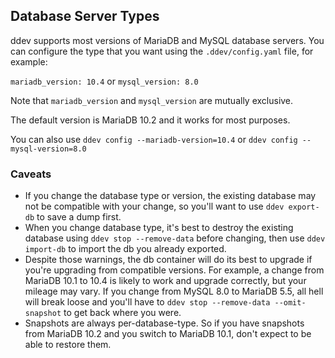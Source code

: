 ## Database Server Types

ddev supports most versions of MariaDB and MySQL database servers. You can configure the type that you want using the `.ddev/config.yaml` file, for example:

`mariadb_version: 10.4` or `mysql_version: 8.0`

Note that `mariadb_version` and `mysql_version` are mutually exclusive.

The default version is MariaDB 10.2 and it works for most purposes.

You can also use `ddev config --mariadb-version=10.4` or `ddev config --mysql-version=8.0`

### Caveats

* If you change the database type or version, the existing database may not be compatible with your change, so you'll want to use `ddev export-db` to save a dump first.
* When you change database type, it's best to destroy the existing database using `ddev stop --remove-data` before changing, then use `ddev import-db` to import the db you already exported.
* Despite those warnings, the db container will do its best to upgrade if you're upgrading from compatible versions. For example, a change from MariaDB 10.1 to 10.4 is likely to work and upgrade correctly, but your mileage may vary. If you change from MySQL 8.0 to MariaDB 5.5, all hell will break loose and you'll have to `ddev stop --remove-data --omit-snapshot` to get back where you were.
* Snapshots are always per-database-type. So if you have snapshots from MariaDB 10.2 and you switch to MariaDB 10.1, don't expect to be able to restore them.
